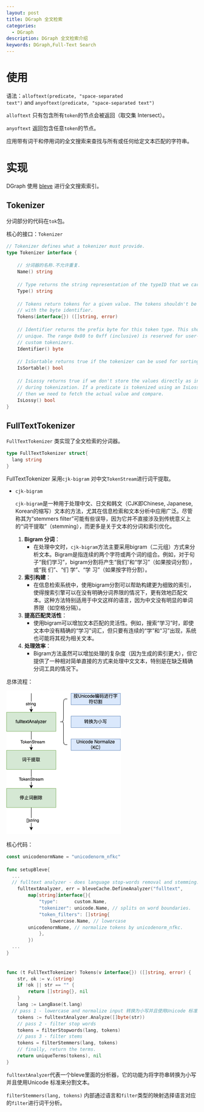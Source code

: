 ```yaml
---
layout: post
title: DGraph 全文检索
categories:
  - DGraph
description: DGraph 全文检索介绍
keywords: DGraph,Full-Text Search
---
```


# 使用

语法：`alloftext(predicate, "space-separated text")` and `anyoftext(predicate, "space-separated text")`

`alloftext` 只有包含所有`token`的节点会被返回（取交集 Intersect）。

`anyoftext` 返回包含任意`token`的节点。

应用带有词干和停用词的全文搜索来查找与所有或任何给定文本匹配的字符串。

# 实现

DGraph 使用 [bleve](https://github.com/blevesearch/bleve) 进行全文搜索索引。

## Tokenizer

分词部分的代码在`tok`包。

核心的接口：`Tokenizer`

```go
// Tokenizer defines what a tokenizer must provide.
type Tokenizer interface {

	// 分词器的名称.不允许重复.
	Name() string

	// Type returns the string representation of the typeID that we care about.
	Type() string

	// Tokens return tokens for a given value. The tokens shouldn't be encoded
	// with the byte identifier.
	Tokens(interface{}) ([]string, error)

	// Identifier returns the prefix byte for this token type. This should be
	// unique. The range 0x80 to 0xff (inclusive) is reserved for user-provided
	// custom tokenizers.
	Identifier() byte

	// IsSortable returns true if the tokenizer can be used for sorting/ordering.
	IsSortable() bool

	// IsLossy returns true if we don't store the values directly as index keys
	// during tokenization. If a predicate is tokenized using an IsLossy() tokenizer,
	// then we need to fetch the actual value and compare.
	IsLossy() bool
}
```

## FullTextTokenizer

`FullTextTokenizer` 类实现了全文检索的分词器。

```go
type FullTextTokenizer struct{ 
  lang string 
}
```

FullTextTokenizer 采用`cjk-bigram` 对中文`TokenStream`进行词干提取。

* `cjk-bigram`

  `cjk-bigram`是一种用于处理中文、日文和韩文（CJK即Chinese, Japanese, Korean的缩写）文本的方法，尤其在信息检索和文本分析中应用广泛。尽管称其为“stemmers filter”可能有些误导，因为它并不直接涉及到传统意义上的“词干提取”（stemming），而更多是关于文本的分词和索引优化。

  1. **Bigram 分词**：
     - 在处理中文时，`cjk-bigram`方法主要采用bigram（二元组）方式来分析文本。Bigram是指连续的两个字符或两个词的组合。例如，对于句子“我们学习”，bigram分割将产生“我们”和“学习”（如果按词分割），或“我 们”、“们 学”、“学 习”（如果按字符分割）。
  2. **索引构建**：
     - 在信息检索系统中，使用bigram分割可以帮助构建更为细致的索引，使得搜索引擎可以在没有明确分词界限的情况下，更有效地匹配文本。这种方法特别适用于中文这样的语言，因为中文没有明显的单词界限（如空格分隔）。
  3. **提高匹配灵活性**：
     - 使用bigram可以增加文本匹配的灵活性。例如，搜索“学习”时，即使文本中没有精确的“学习”词汇，但只要有连续的“学”和“习”出现，系统也可能将其视为相关文本。
  4. **处理效率**：
     - Bigram方法虽然可以增加处理的复杂度（因为生成的索引更大），但它提供了一种相对简单直接的方式来处理中文文本，特别是在缺乏精确分词工具的情况下。

总体流程：

![token](https://github.com/catundercar/catundercar.github.io/blob/build/images/post/DGraph/token.png?raw=true)

核心代码：

```go
const unicodenormName = "unicodenorm_nfkc"

func setupBleve{
  ...
  // fulltext analyzer - does language stop-words removal and stemming.
	fulltextAnalyzer, err = bleveCache.DefineAnalyzer("fulltext",
		map[string]interface{}{
			"type":      custom.Name,
			"tokenizer": unicode.Name, // splits on word boundaries.
			"token_filters": []string{
				lowercase.Name, // lowercase
        unicodenormName, // normalize tokens by unicodenorm_nfkc.
			},
		})
  ...
}


func (t FullTextTokenizer) Tokens(v interface{}) ([]string, error) {
	str, ok := v.(string)
	if !ok || str == "" {
		return []string{}, nil
	}
	lang := LangBase(t.lang)
  // pass 1 - lowercase and normalize input 转换为小写并且使用Unicode 标准来分割文本.
	tokens := fulltextAnalyzer.Analyze([]byte(str))
	// pass 2 - filter stop words
	tokens = filterStopwords(lang, tokens)
	// pass 3 - filter stems
	tokens = filterStemmers(lang, tokens) 
	// finally, return the terms.
	return uniqueTerms(tokens), nil
}
```

`fulltextAnalyzer`代表一个bleve里面的分析器，它的功能为将字符串转换为小写并且使用Unicode 标准来分割文本。

`filterStemmers(lang, tokens)` 内部通过语言和`filter`类型的映射选择语言对应的`filter`进行词干分析。





